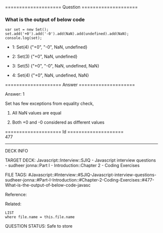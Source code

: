 ==================== Question ====================  

### What is the output of below code

<!-- codeblock-start -->
<pre><code class="hljs language-javascript"><span class="hljs-keyword">var</span> set = <span class="hljs-keyword">new</span> <span class="hljs-title class_">Set</span>();
set.<span class="hljs-title function_">add</span>(<span class="hljs-string">'+0'</span>).<span class="hljs-title function_">add</span>(<span class="hljs-string">'-0'</span>).<span class="hljs-title function_">add</span>(<span class="hljs-title class_">NaN</span>).<span class="hljs-title function_">add</span>(<span class="hljs-literal">undefined</span>).<span class="hljs-title function_">add</span>(<span class="hljs-title class_">NaN</span>);
<span class="hljs-variable language_">console</span>.<span class="hljs-title function_">log</span>(set);
</code></pre>
<!-- codeblock-end -->

- 1: Set(4) {"+0", "-0", NaN, undefined}

- 2: Set(3) {"+0", NaN, undefined}

- 3: Set(5) {"+0", "-0", NaN, undefined, NaN}

- 4: Set(4) {"+0", NaN, undefined, NaN}  

==================== Answer ====================  

Answer: 1

Set has few exceptions from equality check,

1. All NaN values are equal

2. Both +0 and -0 considered as different values

==================== Id ====================  
477

---

DECK INFO

TARGET DECK: Javascript::Interview::SJIQ - Javascript interview questions - sudheer jonna::Part I - Introduction::Chapter 2 - Coding Exercises

FILE TAGS: #Javascript::#Interview::#SJIQ-Javascript-interview-questions-sudheer-jonna::#Part-I-Introduction::#Chapter-2-Coding-Exercises::#477-What-is-the-output-of-below-code-javasc

Reference:

Related:

```dataview
LIST
where file.name = this.file.name
```

QUESTION STATUS: Safe to store
